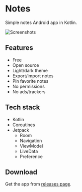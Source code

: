# Notes

Simple notes Android app in Kotlin.

![Screenshots](screenshots.png)

## Features

- Free
- Open source
- Light/dark theme
- Export/import notes
- Pin favorite notes
- No permissions
- No ads/trackers

## Tech stack

- Kotlin
- Coroutines
- Jetpack
  - Room
  - Navigation
  - ViewModel
  - LiveData
  - Preference

## Download

Get the app from [releases page](https://github.com/Jankku/notes/releases).
